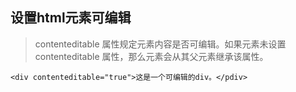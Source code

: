 ## 设置html元素可编辑
> contenteditable 属性规定元素内容是否可编辑。如果元素未设置 contenteditable 属性，那么元素会从其父元素继承该属性。
```
<div contenteditable="true">这是一个可编辑的div。</pdiv>
```